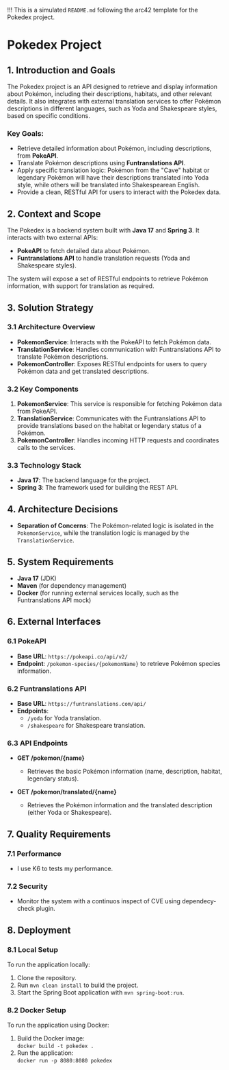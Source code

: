 !!! This is a simulated `README.md` following the arc42 template for the Pokedex project.

# Pokedex Project

## 1. Introduction and Goals

The Pokedex project is an API designed to retrieve and display information about Pokémon, including their descriptions, habitats, and other relevant details. It also integrates with external translation services to offer Pokémon descriptions in different languages, such as Yoda and Shakespeare styles, based on specific conditions.

### Key Goals:
- Retrieve detailed information about Pokémon, including descriptions, from **PokeAPI**.
- Translate Pokémon descriptions using **Funtranslations API**.
- Apply specific translation logic: Pokémon from the "Cave" habitat or legendary Pokémon will have their descriptions translated into Yoda style, while others will be translated into Shakespearean English.
- Provide a clean, RESTful API for users to interact with the Pokedex data.

## 2. Context and Scope

The Pokedex is a backend system built with **Java 17** and **Spring 3**. It interacts with two external APIs:
- **PokeAPI** to fetch detailed data about Pokémon.
- **Funtranslations API** to handle translation requests (Yoda and Shakespeare styles).

The system will expose a set of RESTful endpoints to retrieve Pokémon information, with support for translation as required.
## 3. Solution Strategy

### 3.1 Architecture Overview

- **PokemonService**: Interacts with the PokeAPI to fetch Pokémon data.
- **TranslationService**: Handles communication with Funtranslations API to translate Pokémon descriptions.
- **PokemonController**: Exposes RESTful endpoints for users to query Pokémon data and get translated descriptions.

### 3.2 Key Components

1. **PokemonService**: This service is responsible for fetching Pokémon data from PokeAPI.
2. **TranslationService**: Communicates with the Funtranslations API to provide translations based on the habitat or legendary status of a Pokémon.
3. **PokemonController**: Handles incoming HTTP requests and coordinates calls to the services.

### 3.3 Technology Stack
- **Java 17**: The backend language for the project.
- **Spring 3**: The framework used for building the REST API.
  
## 4. Architecture Decisions

- **Separation of Concerns**: The Pokémon-related logic is isolated in the `PokemonService`, while the translation logic is managed by the `TranslationService`.

## 5. System Requirements

- **Java 17** (JDK)
- **Maven** (for dependency management)
- **Docker** (for running external services locally, such as the Funtranslations API mock)

## 6. External Interfaces

### 6.1 PokeAPI

- **Base URL**: `https://pokeapi.co/api/v2/`
- **Endpoint**: `/pokemon-species/{pokemonName}` to retrieve Pokémon species information.

### 6.2 Funtranslations API

- **Base URL**: `https://funtranslations.com/api/`
- **Endpoints**:
  - `/yoda` for Yoda translation.
  - `/shakespeare` for Shakespeare translation.

### 6.3 API Endpoints

- **GET /pokemon/{name}**
  - Retrieves the basic Pokémon information (name, description, habitat, legendary status).
  
- **GET /pokemon/translated/{name}**
  - Retrieves the Pokémon information and the translated description (either Yoda or Shakespeare).

## 7. Quality Requirements

### 7.1 Performance

- I use K6 to tests my performance. 

### 7.2 Security

- Monitor the system with a continuos inspect of CVE using dependecy-check plugin.

## 8. Deployment

### 8.1 Local Setup

To run the application locally:

1. Clone the repository.
2. Run `mvn clean install` to build the project.
3. Start the Spring Boot application with `mvn spring-boot:run`.

### 8.2 Docker Setup

To run the application using Docker:

1. Build the Docker image:  
   `docker build -t pokedex .`
2. Run the application:  
   `docker run -p 8080:8080 pokedex`
